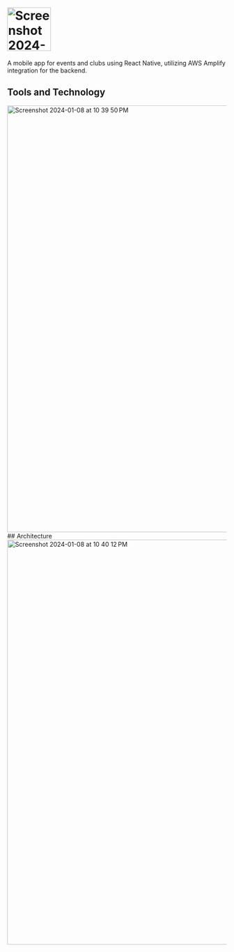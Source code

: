# <img width="100" alt="Screenshot 2024-01-08 at 10 40 00 PM" src="https://github.com/srikarh/CampVue/assets/34007788/f8fccfa9-dab6-498d-89b9-7a8a7bfe1e3e">
A mobile app for events and clubs using React Native, utilizing AWS Amplify integration for the backend.
## Tools and Technology
<img width="979" alt="Screenshot 2024-01-08 at 10 39 50 PM" src="https://github.com/srikarh/CampVue/assets/34007788/df3fa8f4-2d55-424e-9f6f-67cbd7126651">
## Architecture
<img width="929" alt="Screenshot 2024-01-08 at 10 40 12 PM" src="https://github.com/srikarh/CampVue/assets/34007788/a3018f75-99d1-4186-b18e-c0fdddc2e9b6">

